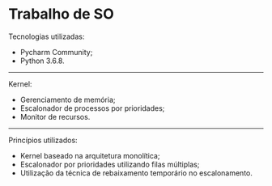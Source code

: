 # Trabalho de SO
Tecnologias utilizadas:
 - Pycharm Community;
 - Python 3.6.8.
 --------------
Kernel:
- Gerenciamento de memória;
- Escalonador de processos por prioridades;
- Monitor de recursos.
-------------------
Princípios utilizados: 
- Kernel baseado na arquitetura monolítica;
- Escalonador por prioridades utilizando filas múltiplas;
- Utilização da técnica de rebaixamento temporário no escalonamento.
